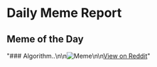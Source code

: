 # Daily Meme Report

## Meme of the Day
"### Algorithm..\n\n![Meme](https://i.redd.it/9zb1bpljzlef1.png)\n\n[View on Reddit](https://redd.it/1m76n8e)"
